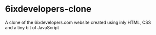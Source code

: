 # 6ixdevelopers-clone
A clone of the 6ixdevelopers.com website created using inly HTML, CSS and a tiny bit of JavaScript
